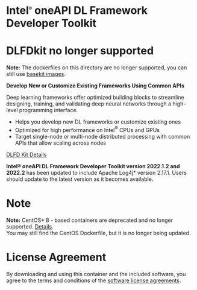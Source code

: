 # Intel<sup><font size=2>®</font></sup> oneAPI DL Framework Developer Toolkit

# DLFDkit no longer supported
**Note:** The dockerfiles on this directory are no longer supported, you can still use [basekit images](https://hub.docker.com/r/intel/oneapi-basekit).

**Develop New or Customize Existing Frameworks Using Common APIs**

Deep learning frameworks offer optimized building blocks to streamline designing, training, and validating deep neural networks through a high-level programming interface.

* Helps you develop new DL frameworks or customize existing ones
* Optimized for high performance on Intel<sup><font size=2>®</font></sup> CPUs and GPUs
* Target single-node or multi-node distributed processing with common APIs that allow scaling across nodes

[DLFD Kit Details](https://software.intel.com/oneapi/dlfd-kit)

**Intel® oneAPI DL Framework Developer Toolkit version 2022.1.2 and 2022.2** has been updated to include Apache Log4j* version 2.17.1. Users should update to the latest version as it becomes available.

# Note
**Note:** CentOS* 8 - based containers are deprecated and no longer supported. [Details](https://www.centos.org/centos-linux-eol/). <br />
You may still find the CentOS Dockerfile, but it is no longer being updated.

# License Agreement

By downloading and using this container and the included software, you agree to the terms and conditions of the [software license agreements](https://github.com/intel/oneapi-containers/tree/master/licensing).
